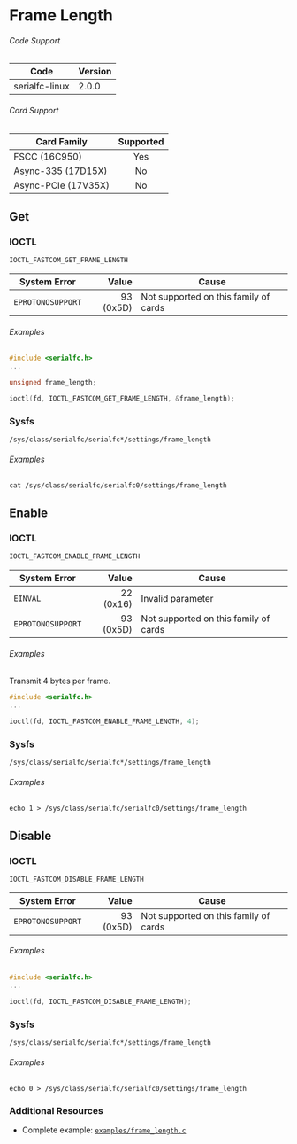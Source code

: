 # Frame Length

###### Code Support
| Code | Version |
| ---- | ------- |
| serialfc-linux | 2.0.0 |

###### Card Support
| Card Family | Supported |
| ----------- |:-----:|
| FSCC (16C950) | Yes |
| Async-335 (17D15X) | No |
| Async-PCIe (17V35X) | No |


## Get
### IOCTL
```c
IOCTL_FASTCOM_GET_FRAME_LENGTH
```

| System Error | Value | Cause |
| ------------ | -----:| ----- |
| `EPROTONOSUPPORT` | 93 (0x5D) | Not supported on this family of cards |

###### Examples
```c
#include <serialfc.h>
...

unsigned frame_length;

ioctl(fd, IOCTL_FASTCOM_GET_FRAME_LENGTH, &frame_length);
```

### Sysfs
```
/sys/class/serialfc/serialfc*/settings/frame_length
```

###### Examples
```
cat /sys/class/serialfc/serialfc0/settings/frame_length
```


## Enable
### IOCTL
```c
IOCTL_FASTCOM_ENABLE_FRAME_LENGTH
```

| System Error | Value | Cause |
| ------------ | -----:| ----- |
| `EINVAL` | 22 (0x16) | Invalid parameter |
| `EPROTONOSUPPORT` | 93 (0x5D) | Not supported on this family of cards |

###### Examples
Transmit 4 bytes per frame.
```c
#include <serialfc.h>
...

ioctl(fd, IOCTL_FASTCOM_ENABLE_FRAME_LENGTH, 4);
```

### Sysfs
```
/sys/class/serialfc/serialfc*/settings/frame_length
```

###### Examples
```
echo 1 > /sys/class/serialfc/serialfc0/settings/frame_length
```


## Disable
### IOCTL
```c
IOCTL_FASTCOM_DISABLE_FRAME_LENGTH
```

| System Error | Value | Cause |
| ------------ | -----:| ----- |
| `EPROTONOSUPPORT` | 93 (0x5D) | Not supported on this family of cards |

###### Examples
```c
#include <serialfc.h>
...

ioctl(fd, IOCTL_FASTCOM_DISABLE_FRAME_LENGTH);
```

### Sysfs
```
/sys/class/serialfc/serialfc*/settings/frame_length
```

###### Examples
```
echo 0 > /sys/class/serialfc/serialfc0/settings/frame_length
```


### Additional Resources
- Complete example: [`examples/frame_length.c`](../examples/frame_length.c)
